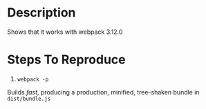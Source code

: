 # Description

Shows that it works with webpack 3.12.0

# Steps To Reproduce
1. `webpack -p`

Builds _fast_, producing a production, minified, tree-shaken bundle in `dist/bundle.js`
